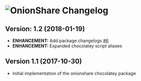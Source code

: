 # ![OnionShare Changelog](https://img.shields.io/badge/OnionShare-Package%20Changelog-blue.svg?style=for-the-badge)

## Version: 1.2 (2018-01-19)

- **ENHANCEMENT:** Add package changelogs [#6](https://github.com/AdmiringWorm/chocolatey-packages/issues/6)
- **ENHANCEMENT:** Expanded chocolatey script aliases

## Version 1.1 (2017-10-30)

- Initial implementation of the onionshare chocolatey package
